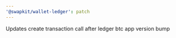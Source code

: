 ```yaml
---
'@swapkit/wallet-ledger': patch
---
```


Updates create transaction call after ledger btc app version bump
